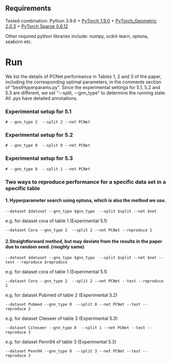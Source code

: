 

## Requirements
Tested combination: Python 3.9.6 + [PyTorch 1.9.0](https://pytorch.org/get-started/previous-versions/) + [PyTorch_Geometric 2.0.3](https://pytorch-geometric.readthedocs.io/en/latest/notes/installation.html) + [PyTorch Sparse 0.6.12](https://github.com/rusty1s/pytorch_sparse)

Other required python libraries include: numpy, scikit-learn, optuna, seaborn etc.

# Run
We list the details of PCNet performance in Tables 1, 2 and 3 of the paper, 
including the corresponding optimal parameters, 
in the comments section of "bestHyperparams.py". 
Since the experimental settings for 5.1, 5.2 and 5.3 are different, 
we set "--split, --gnn_type" to determine the running state.
All .pys have detailed annotations.
### Experimental setup for 5.1
    # --gnn_type 2  --split 2 --net PCNet 
### Experimental setup for 5.2
    # --gnn_type 0  --split 0 --net PCNet 
### Experimental setup for 5.3
    # --gnn_type 0  --split 1 --net PCNet 
### Two ways to reproduce performance for a specific data set in a specific table
#### 1. Hyperparameter search using optuna, which is also the method we use. 
    --dataset $dataset --gnn_type $gnn_type  --split $split --net $net
e.g. for dataset cora of table 1 (Experimental 5.1)
    

```
--dataset Cora --gnn_type 2  --split 2 --net PCNet --reproduce 1
```

#### 2.Straightforward method, but may deviate from the results in the paper due to random seed. (roughly  same)
    --dataset $dataset --gnn_type $gnn_type  --split $split --net $net --test --reproduce $reproduce
e.g. for dataset cora of table 1 (Experimental 5.1)

```
--dataset Cora --gnn_type 2  --split 2 --net PCNet --test --reproduce 1
```

e.g. for dataset Pubmed of table 2 (Experimental 5.2)
```
--dataset Pubmed --gnn_type 0  --split 0 --net PCNet --test --reproduce 2
```

e.g. for dataset Citeseer of table 3 (Experimental 5.3)
```
--dataset Citeseer --gnn_type 0  --split 1 --net PCNet --test --reproduce 3
```

e.g. for dataset Penn94 of table 3 (Experimental 5.3)
```
--dataset Penn94 --gnn_type 0  --split 3 --net PCNet --test --reproduce 3
```



